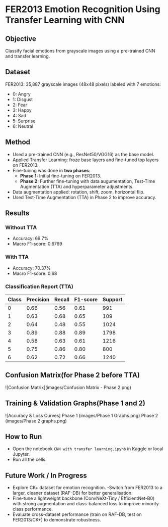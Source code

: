 # FER2013 Emotion Recognition Using Transfer Learning with CNN

## Objective
Classify facial emotions from grayscale images using a pre-trained CNN and transfer learning.

## Dataset
FER2013: 35,887 grayscale images (48x48 pixels) labeled with 7 emotions:
- 0: Angry
- 1: Disgust
- 2: Fear
- 3: Happy
- 4: Sad
- 5: Surprise
- 6: Neutral

## Method
- Used a pre-trained CNN (e.g., ResNet50/VGG16) as the base model.
- Applied Transfer Learning: froze base layers and fine-tuned top layers on FER2013.
- Fine-tuning was done in **two phases**:
  - **Phase 1:** Initial fine-tuning on FER2013.
  - **Phase 2:** Further fine-tuning with data augumentation, Test-Time Augmentation (TTA) and hyperparameter adjustments.
- Data augmentation applied: rotation, shift, zoom, horizontal flip.
- Used Test-Time Augmentation (TTA) in Phase 2 to improve accuracy.

## Results

### Without TTA
- Accuracy: 69.7%
- Macro F1-score: 0.6769

### With TTA
- Accuracy: 70.37%
- Macro F1-score: 0.68

### Classification Report (TTA)
| Class | Precision | Recall | F1-score | Support |
|-------|-----------|--------|----------|---------|
| 0     | 0.66      | 0.56   | 0.61     | 991     |
| 1     | 0.63      | 0.68   | 0.65     | 109     |
| 2     | 0.64      | 0.48   | 0.55     | 1024    |
| 3     | 0.89      | 0.88   | 0.89     | 1798    |
| 4     | 0.58      | 0.63   | 0.61     | 1216    |
| 5     | 0.75      | 0.86   | 0.80     | 800     |
| 6     | 0.62      | 0.72   | 0.66     | 1240    |

## Confusion Matrix(for Phase 2 before TTA)
![Confusion Matrix](images/Confusion Matrix - Phase 2.png)

## Training & Validation Graphs(Phase 1 and 2)
![Accuracy & Loss Curves]
Phase 1 (images/Phase 1 Graphs.png)
Phase 2 (images/Phase 2 graphs.png)
## How to Run
- Open the notebook `CNN with transfer learning.ipynb` in Kaggle or local Jupyter.
- Run all the cells. 
## Future Work / In Progress
- Explore CK+ dataset for emotion recognition.
-Switch from FER2013 to a larger, cleaner dataset (RAF-DB) for better generalisation.
- Fine-tune a lightweight backbone (ConvNeXt-Tiny / EfficientNet-B0) with strong augmentation and class-balanced loss to improve minority-class performance.
- Evaluate cross-dataset performance (train on RAF-DB, test on FER2013/CK+) to demonstrate robustness.
